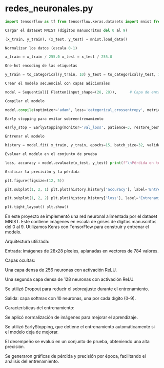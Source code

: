 # redes_neuronales.py

```python
import tensorflow as tf from tensorflow.keras.datasets import mnist from tensorflow.keras.models import Sequential from tensorflow.keras.layers import Dense, Flatten, Dropout from tensorflow.keras.callbacks import EarlyStopping from tensorflow.keras.utils import to_categorical import matplotlib.pyplot as plt

Cargar el dataset MNIST (dígitos manuscritos del 0 al 9)

(x_train, y_train), (x_test, y_test) = mnist.load_data()

Normalizar los datos (escala 0-1)

x_train = x_train / 255.0 x_test = x_test / 255.0

One-hot encoding de las etiquetas

y_train = to_categorical(y_train, 10) y_test = to_categorical(y_test, 10)

Crear el modelo secuencial con capas adicionales

model = Sequential([ Flatten(input_shape=(28, 28)),      # Capa de entrada Dense(256, activation='relu'),     # Capa oculta 1 Dropout(0.3),                      # Regularización para evitar sobreajuste Dense(128, activation='relu'),     # Capa oculta 2 Dense(10, activation='softmax')    # Capa de salida ])

Compilar el modelo

model.compile(optimizer='adam', loss='categorical_crossentropy', metrics=['accuracy'])

Early stopping para evitar sobreentrenamiento

early_stop = EarlyStopping(monitor='val_loss', patience=3, restore_best_weights=True)

Entrenar el modelo

history = model.fit( x_train, y_train, epochs=15, batch_size=32, validation_split=0.1, callbacks=[early_stop], verbose=2 )

Evaluar el modelo en el conjunto de prueba

loss, accuracy = model.evaluate(x_test, y_test) print(f"\nPérdida en test: {loss:.4f}") print(f"Precisión en test: {accuracy:.4f}")

Graficar la precisión y la pérdida

plt.figure(figsize=(12, 5))

plt.subplot(1, 2, 1) plt.plot(history.history['accuracy'], label='Entrenamiento') plt.plot(history.history['val_accuracy'], label='Validación') plt.title('Precisión por época') plt.xlabel('Epoch') plt.ylabel('Precisión') plt.legend()

plt.subplot(1, 2, 2) plt.plot(history.history['loss'], label='Entrenamiento') plt.plot(history.history['val_loss'], label='Validación') plt.title('Pérdida por época') plt.xlabel('Epoch') plt.ylabel('Pérdida') plt.legend()

plt.tight_layout() plt.show()
```
En este proyecto se implementó una red neuronal alimentada por el dataset MNIST. Este contiene imágenes en escala de grises de dígitos manuscritos del 0 al 9. Utilizamos Keras con TensorFlow para construir y entrenar el modelo.

Arquitectura utilizada: 

Entrada: imágenes de 28x28 píxeles, aplanadas en vectores de 784 valores.

Capas ocultas:

Una capa densa de 256 neuronas con activación ReLU.

Una segunda capa densa de 128 neuronas con activación ReLU.

Se utilizó Dropout para reducir el sobreajuste durante el entrenamiento.


Salida: capa softmax con 10 neuronas, una por cada dígito (0–9).


Características del entrenamiento:

Se aplicó normalización de imágenes para mejorar el aprendizaje.

Se utilizó EarlyStopping, que detiene el entrenamiento automáticamente si el modelo deja de mejorar.

El desempeño se evaluó en un conjunto de prueba, obteniendo una alta precisión.

Se generaron gráficas de pérdida y precisión por época, facilitando el análisis del entrenamiento.

